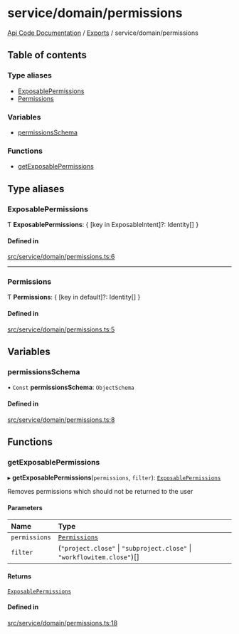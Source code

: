 # service/domain/permissions
 
[Api Code Documentation](../README.md) / [Exports](../modules.md) / service/domain/permissions

## Table of contents

### Type aliases

- [ExposablePermissions](service_domain_permissions.md#exposablepermissions)
- [Permissions](service_domain_permissions.md#permissions)

### Variables

- [permissionsSchema](service_domain_permissions.md#permissionsschema)

### Functions

- [getExposablePermissions](service_domain_permissions.md#getexposablepermissions)

## Type aliases

### ExposablePermissions

Ƭ **ExposablePermissions**: { [key in ExposableIntent]?: Identity[] }

#### Defined in

[src/service/domain/permissions.ts:6](https://github.com/openkfw/TruBudget/blob/f6ee764/api/src/service/domain/permissions.ts#L6)

___

### Permissions

Ƭ **Permissions**: { [key in default]?: Identity[] }

#### Defined in

[src/service/domain/permissions.ts:5](https://github.com/openkfw/TruBudget/blob/f6ee764/api/src/service/domain/permissions.ts#L5)

## Variables

### permissionsSchema

• `Const` **permissionsSchema**: `ObjectSchema`

#### Defined in

[src/service/domain/permissions.ts:8](https://github.com/openkfw/TruBudget/blob/f6ee764/api/src/service/domain/permissions.ts#L8)

## Functions

### getExposablePermissions

▸ **getExposablePermissions**(`permissions`, `filter`): [`ExposablePermissions`](service_domain_permissions.md#exposablepermissions)

Removes permissions which should not be returned to the user

#### Parameters

| Name | Type |
| :------ | :------ |
| `permissions` | [`Permissions`](service_domain_permissions.md#permissions) |
| `filter` | (``"project.close"`` \| ``"subproject.close"`` \| ``"workflowitem.close"``)[] |

#### Returns

[`ExposablePermissions`](service_domain_permissions.md#exposablepermissions)

#### Defined in

[src/service/domain/permissions.ts:18](https://github.com/openkfw/TruBudget/blob/f6ee764/api/src/service/domain/permissions.ts#L18)
